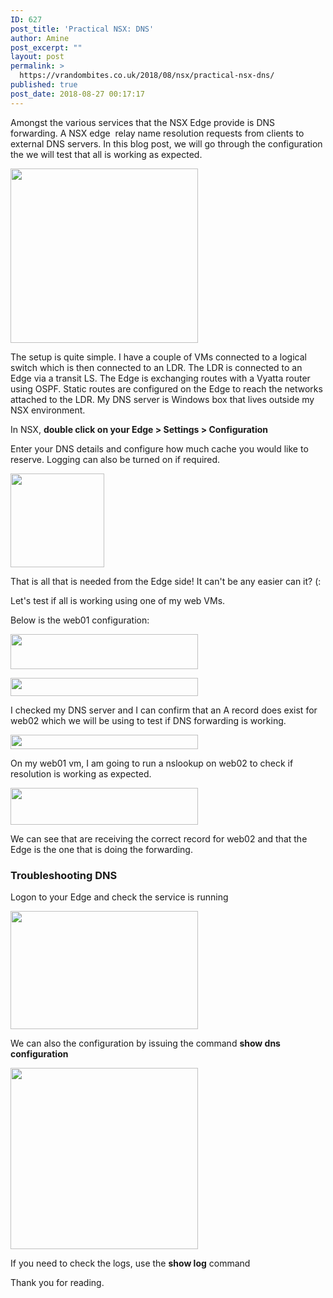 ```yaml
---
ID: 627
post_title: 'Practical NSX: DNS'
author: Amine
post_excerpt: ""
layout: post
permalink: >
  https://vrandombites.co.uk/2018/08/nsx/practical-nsx-dns/
published: true
post_date: 2018-08-27 00:17:17
---
```

Amongst the various services that the NSX Edge provide is DNS forwarding. A NSX edge  relay name resolution requests from clients to external DNS servers. In this blog post, we will go through the configuration the we will test that all is working as expected.

<a href="https://vrandombites.co.uk/wp-content/uploads/2018/08/dns.png"><img class="alignnone wp-image-628 size-medium" src="https://vrandombites.co.uk/wp-content/uploads/2018/08/dns-300x279.png" alt="" width="300" height="279" /></a>

The setup is quite simple. I have a couple of VMs connected to a logical switch which is then connected to an LDR. The LDR is connected to an Edge via a transit LS. The Edge is exchanging routes with a Vyatta router using OSPF. Static routes are configured on the Edge to reach the networks attached to the LDR. My DNS server is Windows box that lives outside my NSX environment.

In NSX, <strong>double click on your Edge &gt; Settings &gt; Configuration </strong>

Enter your DNS details and configure how much cache you would like to reserve. Logging can also be turned on if required.

<a href="https://vrandombites.co.uk/wp-content/uploads/2018/08/dns1.png"><img class="alignnone size-thumbnail wp-image-632" src="https://vrandombites.co.uk/wp-content/uploads/2018/08/dns1-150x150.png" alt="" width="150" height="150" /></a>

That is all that is needed from the Edge side! It can't be any easier can it? (:

Let's test if all is working using one of my web VMs.

Below is the web01 configuration:

<a href="https://vrandombites.co.uk/wp-content/uploads/2018/08/dns2.png"><img class="alignnone wp-image-633 size-medium" src="https://vrandombites.co.uk/wp-content/uploads/2018/08/dns2-300x56.png" alt="" width="300" height="56" /></a>

<a href="https://vrandombites.co.uk/wp-content/uploads/2018/08/dns3.png"><img class="alignnone wp-image-634 size-medium" src="https://vrandombites.co.uk/wp-content/uploads/2018/08/dns3-300x29.png" alt="" width="300" height="29" /></a>

I checked my DNS server and I can confirm that an A record does exist for web02 which we will be using to test if DNS forwarding is working.

<a href="https://vrandombites.co.uk/wp-content/uploads/2018/08/dns4.png"><img class="alignnone wp-image-635 size-medium" src="https://vrandombites.co.uk/wp-content/uploads/2018/08/dns4-300x23.png" alt="" width="300" height="23" /></a>

On my web01 vm, I am going to run a nslookup on web02 to check if resolution is working as expected.

<a href="https://vrandombites.co.uk/wp-content/uploads/2018/08/dns5.png"><img class="alignnone wp-image-636 size-medium" src="https://vrandombites.co.uk/wp-content/uploads/2018/08/dns5-300x59.png" alt="" width="300" height="59" /></a>

We can see that are receiving the correct record for web02 and that the Edge is the one that is doing the forwarding.
<h3>Troubleshooting DNS</h3>
Logon to your Edge and check the service is running

<a href="https://vrandombites.co.uk/wp-content/uploads/2018/08/dns8.png" target="_blank" rel="noopener"><img class="alignnone wp-image-643 size-medium" src="https://vrandombites.co.uk/wp-content/uploads/2018/08/dns8-300x189.png" alt="" width="300" height="189" /></a>

We can also the configuration by issuing the command <strong>show dns configuration </strong>

<a href="https://vrandombites.co.uk/wp-content/uploads/2018/08/dns9.png" target="_blank" rel="noopener"><img class="alignnone wp-image-644 size-medium" src="https://vrandombites.co.uk/wp-content/uploads/2018/08/dns9-300x290.png" alt="" width="300" height="290" /></a>

If you need to check the logs, use the <strong>show log</strong> command

Thank you for reading.